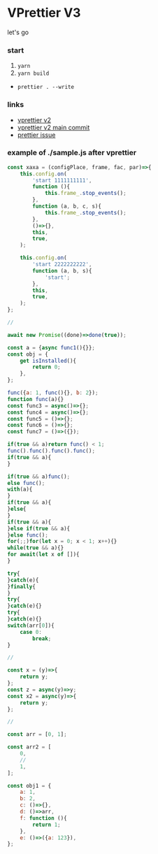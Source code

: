 # VPrettier V3

let's go

### start

1. `yarn`
2. `yarn build`

-   `prettier . --write`

### links

-   [vprettier v2](https://github.com/b5414/vprettier/tree/version1)
-   [vprettier v2 main commit](https://github.com/b5414/vprettier/commit/1430b51b3bab4299c42b38c9dab4a6703e37e0ce)
-   [prettier issue](https://github.com/prettier/prettier/issues/9100)

### example of ./sample.js after vprettier

```js
const xaxa = (configPlace, frame, fac, par)=>{
	this.config.on(
		'start 1111111111',
		function (){
			this.frame_.stop_events();
		},
		function (a, b, c, s){
			this.frame_.stop_events();
		},
		()=>{},
		this,
		true,
	);

	this.config.on(
		'start 2222222222',
		function (a, b, s){
			'start';
		},
		this,
		true,
	);
};

//

await new Promise((done)=>done(true));

const a = {async func1(){}};
const obj = {
	get isInstalled(){
		return 0;
	},
};

func({a: 1, func(){}, b: 2});
function func(a){}
const func3 = async()=>{};
const func4 = async()=>{};
const func5 = ()=>{};
const func6 = ()=>{};
const func7 = ()=>({});

if(true && a)return func() < 1;
func().func().func().func();
if(true && a){
}

if(true && a)func();
else func();
with(a){
}
if(true && a){
}else{
}
if(true && a){
}else if(true && a){
}else func();
for(;;)for(let x = 0; x < 1; x++){}
while(true && a){}
for await(let x of []){
}

try{
}catch(e){
}finally{
}
try{
}catch(e){}
try{
}catch(e){}
switch(arr[0]){
	case 0:
		break;
}

//

const x = (y)=>{
	return y;
};
const z = async(y)=>y;
const x2 = async(y)=>{
	return y;
};

//

const arr = [0, 1];

const arr2 = [
	0,
	//
	1,
];

const obj1 = {
	a: 1,
	b: 2,
	c: ()=>{},
	d: ()=>arr,
	f: function (){
		return 1;
	},
	e: ()=>({a: 123}),
};
```
